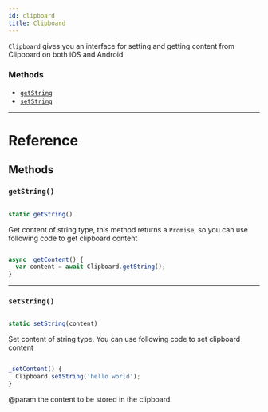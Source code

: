 ```yaml
---
id: clipboard
title: Clipboard
---
```


`Clipboard` gives you an interface for setting and getting content from Clipboard on both iOS and Android

### Methods

- [`getString`](../clipboard/#getstring)
- [`setString`](../clipboard/#setstring)

---

# Reference

## Methods

### `getString()`


```javascript

static getString()

```


Get content of string type, this method returns a `Promise`, so you can use following code to get clipboard content


```javascript

async _getContent() {
  var content = await Clipboard.getString();
}

```


---

### `setString()`


```javascript

static setString(content)

```


Set content of string type. You can use following code to set clipboard content


```javascript

_setContent() {
  Clipboard.setString('hello world');
}

```


@param the content to be stored in the clipboard.

